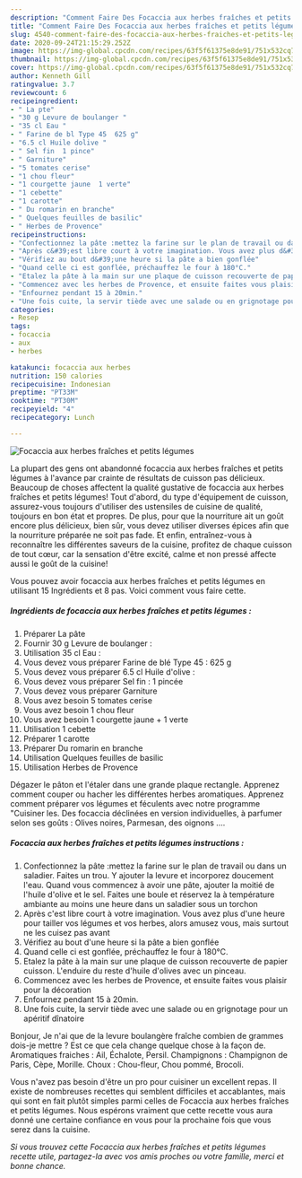 ```yaml
---
description: "Comment Faire Des Focaccia aux herbes fraîches et petits légumes"
title: "Comment Faire Des Focaccia aux herbes fraîches et petits légumes"
slug: 4540-comment-faire-des-focaccia-aux-herbes-fraiches-et-petits-legumes
date: 2020-09-24T21:15:29.252Z
image: https://img-global.cpcdn.com/recipes/63f5f61375e8de91/751x532cq70/focaccia-aux-herbes-fraiches-et-petits-legumes-photo-principale-de-la-recette.jpg
thumbnail: https://img-global.cpcdn.com/recipes/63f5f61375e8de91/751x532cq70/focaccia-aux-herbes-fraiches-et-petits-legumes-photo-principale-de-la-recette.jpg
cover: https://img-global.cpcdn.com/recipes/63f5f61375e8de91/751x532cq70/focaccia-aux-herbes-fraiches-et-petits-legumes-photo-principale-de-la-recette.jpg
author: Kenneth Gill
ratingvalue: 3.7
reviewcount: 6
recipeingredient:
- " La pte"
- "30 g Levure de boulanger "
- "35 cl Eau "
- " Farine de bl Type 45  625 g"
- "6.5 cl Huile dolive "
- " Sel fin  1 pince"
- " Garniture"
- "5 tomates cerise"
- "1 chou fleur"
- "1 courgette jaune  1 verte"
- "1 cebette"
- "1 carotte"
- " Du romarin en branche"
- " Quelques feuilles de basilic"
- " Herbes de Provence"
recipeinstructions:
- "Confectionnez la pâte :mettez la farine sur le plan de travail ou dans un saladier. Faites un trou. Y ajouter la levure et incorporez doucement l&#39;eau. Quand vous commencez à avoir une pâte, ajouter la moitié de l&#39;huile d&#39;olive et le sel. Faites une boule et réservez la à température ambiante au moins une heure dans un saladier sous un torchon"
- "Après c&#39;est libre court à votre imagination. Vous avez plus d&#39;une heure pour tailler vos légumes et vos herbes, alors amusez vous, mais surtout ne les cuisez pas avant"
- "Vérifiez au bout d&#39;une heure si la pâte a bien gonflée"
- "Quand celle ci est gonflée, préchauffez le four à 180°C."
- "Etalez la pâte à la main sur une plaque de cuisson recouverte de papier cuisson. L&#39;enduire du reste d&#39;huile d&#39;olives avec un pinceau."
- "Commencez avec les herbes de Provence, et ensuite faites vous plaisir pour la décoration"
- "Enfournez pendant 15 à 20min."
- "Une fois cuite, la servir tiède avec une salade ou en grignotage pour un apéritif dînatoire"
categories:
- Resep
tags:
- focaccia
- aux
- herbes

katakunci: focaccia aux herbes 
nutrition: 150 calories
recipecuisine: Indonesian
preptime: "PT33M"
cooktime: "PT30M"
recipeyield: "4"
recipecategory: Lunch

---
```



![Focaccia aux herbes fraîches et petits légumes](https://img-global.cpcdn.com/recipes/63f5f61375e8de91/751x532cq70/focaccia-aux-herbes-fraiches-et-petits-legumes-photo-principale-de-la-recette.jpg)

La plupart des gens ont abandonné focaccia aux herbes fraîches et petits légumes à l'avance par crainte de résultats de cuisson pas délicieux. Beaucoup de choses affectent la qualité gustative de focaccia aux herbes fraîches et petits légumes! Tout d'abord, du type d'équipement de cuisson, assurez-vous toujours d'utiliser des ustensiles de cuisine de qualité, toujours en bon état et propres. De plus, pour que la nourriture ait un goût encore plus délicieux, bien sûr, vous devez utiliser diverses épices afin que la nourriture préparée ne soit pas fade. Et enfin, entraînez-vous à reconnaître les différentes saveurs de la cuisine, profitez de chaque cuisson de tout cœur, car la sensation d'être excité, calme et non pressé affecte aussi le goût de la cuisine!

<!--inarticleads1-->

Vous pouvez avoir focaccia aux herbes fraîches et petits légumes en utilisant 15 Ingrédients et 8 pas. Voici comment vous faire cette.

##### Ingrédients de focaccia aux herbes fraîches et petits légumes :

1. Préparer  La pâte
1. Fournir 30 g Levure de boulanger :
1. Utilisation 35 cl Eau :
1. Vous devez vous préparer  Farine de blé Type 45 : 625 g
1. Vous devez vous préparer 6.5 cl Huile d&#39;olive :
1. Vous devez vous préparer  Sel fin : 1 pincée
1. Vous devez vous préparer  Garniture
1. Vous avez besoin 5 tomates cerise
1. Vous avez besoin 1 chou fleur
1. Vous avez besoin 1 courgette jaune + 1 verte
1. Utilisation 1 cebette
1. Préparer 1 carotte
1. Préparer  Du romarin en branche
1. Utilisation  Quelques feuilles de basilic
1. Utilisation  Herbes de Provence


Dégazer le pâton et l&#39;étaler dans une grande plaque rectangle. Apprenez comment couper ou hacher les différentes herbes aromatiques. Apprenez comment préparer vos légumes et féculents avec notre programme &#34;Cuisiner les. Des focaccia déclinées en version individuelles, à parfumer selon ses goûts : Olives noires, Parmesan, des oignons …. 

<!--inarticleads2-->

##### Focaccia aux herbes fraîches et petits légumes instructions :

1. Confectionnez la pâte :mettez la farine sur le plan de travail ou dans un saladier. Faites un trou. Y ajouter la levure et incorporez doucement l&#39;eau. Quand vous commencez à avoir une pâte, ajouter la moitié de l&#39;huile d&#39;olive et le sel. Faites une boule et réservez la à température ambiante au moins une heure dans un saladier sous un torchon
1. Après c&#39;est libre court à votre imagination. Vous avez plus d&#39;une heure pour tailler vos légumes et vos herbes, alors amusez vous, mais surtout ne les cuisez pas avant
1. Vérifiez au bout d&#39;une heure si la pâte a bien gonflée
1. Quand celle ci est gonflée, préchauffez le four à 180°C.
1. Etalez la pâte à la main sur une plaque de cuisson recouverte de papier cuisson. L&#39;enduire du reste d&#39;huile d&#39;olives avec un pinceau.
1. Commencez avec les herbes de Provence, et ensuite faites vous plaisir pour la décoration
1. Enfournez pendant 15 à 20min.
1. Une fois cuite, la servir tiède avec une salade ou en grignotage pour un apéritif dînatoire


Bonjour, Je n&#39;ai que de la levure boulangère fraîche combien de grammes dois-je mettre ? Est ce que cela change quelque chose à la façon de. Aromatiques fraiches : Ail, Échalote, Persil. Champignons : Champignon de Paris, Cèpe, Morille. Choux : Chou-fleur, Chou pommé, Brocoli. 

<!--inarticleads1-->

<p>
Vous n'avez pas besoin d'être un pro pour cuisiner un excellent repas. Il existe de nombreuses recettes qui semblent difficiles et accablantes, mais qui sont en fait plutôt simples parmi celles de Focaccia aux herbes fraîches et petits légumes. Nous espérons vraiment que cette recette vous aura donné une certaine confiance en vous pour la prochaine fois que vous serez dans la cuisine.
</p>

<p>
<i>Si vous trouvez cette Focaccia aux herbes fraîches et petits légumes recette utile, partagez-la avec vos amis proches ou votre famille, merci et bonne chance.</i>
</p>
